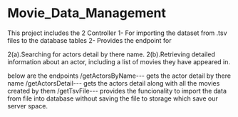 # Movie_Data_Management

This project includes the 2 Controller 
1- For importing the dataset from .tsv files to the database tables
2- Provides the endpoint for

2(a).Searching for actors detail by there name.
2(b).Retrieving detailed information about an actor, including a list of movies they have appeared in.

below are the endpoints
/getActorsByName--- gets the actor detail by there name
/getActorsDetail--- gets the actors detail along with all the movies created by them
/getTsvFile--- provides the funcionality to import the data from file into database without saving the file to storage which save our server space.
